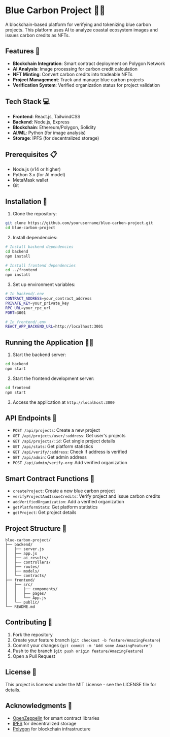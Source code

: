 # Blue Carbon Project 🌊🌱

A blockchain-based platform for verifying and tokenizing blue carbon projects. This platform uses AI to analyze coastal ecosystem images and issues carbon credits as NFTs.

## Features 🚀

- **Blockchain Integration**: Smart contract deployment on Polygon Network
- **AI Analysis**: Image processing for carbon credit calculation
- **NFT Minting**: Convert carbon credits into tradeable NFTs
- **Project Management**: Track and manage blue carbon projects
- **Verification System**: Verified organization status for project validation

## Tech Stack 💻

- **Frontend**: React.js, TailwindCSS
- **Backend**: Node.js, Express
- **Blockchain**: Ethereum/Polygon, Solidity
- **AI/ML**: Python (for image analysis)
- **Storage**: IPFS (for decentralized storage)

## Prerequisites 📋

- Node.js (v14 or higher)
- Python 3.x (for AI model)
- MetaMask wallet
- Git

## Installation 🔧

1. Clone the repository:

```bash
git clone https://github.com/yourusername/blue-carbon-project.git
cd blue-carbon-project
```

2. Install dependencies:

```bash
# Install backend dependencies
cd backend
npm install

# Install frontend dependencies
cd ../frontend
npm install
```

3. Set up environment variables:

```bash
# In backend/.env
CONTRACT_ADDRESS=your_contract_address
PRIVATE_KEY=your_private_key
RPC_URL=your_rpc_url
PORT=3001

# In frontend/.env
REACT_APP_BACKEND_URL=http://localhost:3001
```

## Running the Application 🏃‍♂️

1. Start the backend server:

```bash
cd backend
npm start
```

2. Start the frontend development server:

```bash
cd frontend
npm start
```

3. Access the application at `http://localhost:3000`

## API Endpoints 📡

- `POST /api/projects`: Create a new project
- `GET /api/projects/user/:address`: Get user's projects
- `GET /api/projects/:id`: Get single project details
- `GET /api/stats`: Get platform statistics
- `GET /api/verify/:address`: Check if address is verified
- `GET /api/admin`: Get admin address
- `POST /api/admin/verify-org`: Add verified organization

## Smart Contract Functions 📘

- `createProject`: Create a new blue carbon project
- `verifyProjectAndIssueCredits`: Verify project and issue carbon credits
- `addVerifiedOrganization`: Add a verified organization
- `getPlatformStats`: Get platform statistics
- `getProject`: Get project details

## Project Structure 📁

```
blue-carbon-project/
├── backend/
│   ├── server.js
│   ├── app.js
│   ├── ai_results/
│   ├── controllers/
│   ├── routes/
│   ├── models/
│   └── contracts/
├── frontend/
│   ├── src/
│   │   ├── components/
│   │   ├── pages/
│   │   └── App.js
│   └── public/
└── README.md
```

## Contributing 🤝

1. Fork the repository
2. Create your feature branch (`git checkout -b feature/AmazingFeature`)
3. Commit your changes (`git commit -m 'Add some AmazingFeature'`)
4. Push to the branch (`git push origin feature/AmazingFeature`)
5. Open a Pull Request

## License 📝

This project is licensed under the MIT License - see the LICENSE file for details.

## Acknowledgments 🙏

- [OpenZeppelin](https://openzeppelin.com/) for smart contract libraries
- [IPFS](https://ipfs.io/) for decentralized storage
- [Polygon](https://polygon.technology/) for blockchain infrastructure